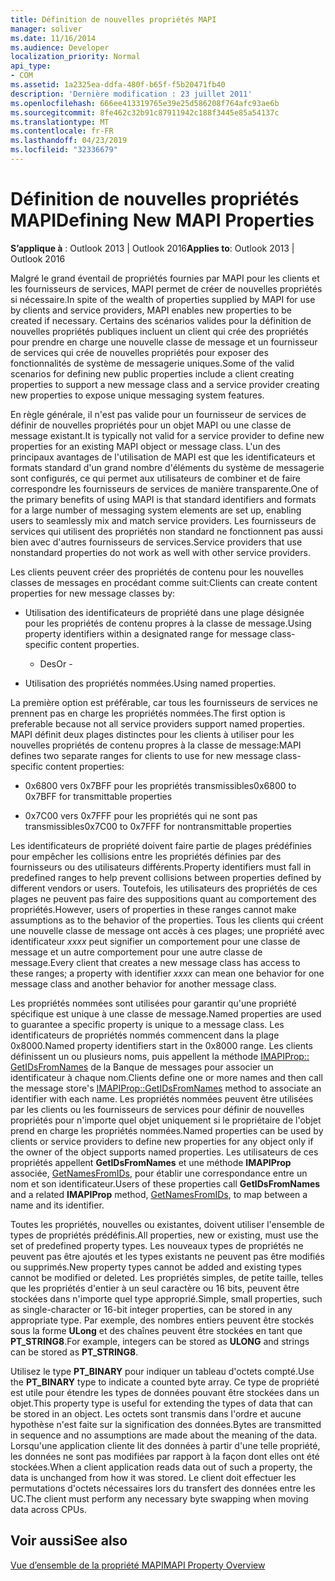 ```yaml
---
title: Définition de nouvelles propriétés MAPI
manager: soliver
ms.date: 11/16/2014
ms.audience: Developer
localization_priority: Normal
api_type:
- COM
ms.assetid: 1a2325ea-ddfa-480f-b65f-f5b20471fb40
description: 'Dernière modification : 23 juillet 2011'
ms.openlocfilehash: 666ee413319765e39e25d586208f764afc93ae6b
ms.sourcegitcommit: 8fe462c32b91c87911942c188f3445e85a54137c
ms.translationtype: MT
ms.contentlocale: fr-FR
ms.lasthandoff: 04/23/2019
ms.locfileid: "32336679"
---
```

# <a name="defining-new-mapi-properties"></a><span data-ttu-id="07f25-103">Définition de nouvelles propriétés MAPI</span><span class="sxs-lookup"><span data-stu-id="07f25-103">Defining New MAPI Properties</span></span>

  
  
<span data-ttu-id="07f25-104">**S’applique à** : Outlook 2013 | Outlook 2016</span><span class="sxs-lookup"><span data-stu-id="07f25-104">**Applies to**: Outlook 2013 | Outlook 2016</span></span> 
  
<span data-ttu-id="07f25-105">Malgré le grand éventail de propriétés fournies par MAPI pour les clients et les fournisseurs de services, MAPI permet de créer de nouvelles propriétés si nécessaire.</span><span class="sxs-lookup"><span data-stu-id="07f25-105">In spite of the wealth of properties supplied by MAPI for use by clients and service providers, MAPI enables new properties to be created if necessary.</span></span> <span data-ttu-id="07f25-106">Certains des scénarios valides pour la définition de nouvelles propriétés publiques incluent un client qui crée des propriétés pour prendre en charge une nouvelle classe de message et un fournisseur de services qui crée de nouvelles propriétés pour exposer des fonctionnalités de système de messagerie uniques.</span><span class="sxs-lookup"><span data-stu-id="07f25-106">Some of the valid scenarios for defining new public properties include a client creating properties to support a new message class and a service provider creating new properties to expose unique messaging system features.</span></span>
  
<span data-ttu-id="07f25-107">En règle générale, il n'est pas valide pour un fournisseur de services de définir de nouvelles propriétés pour un objet MAPI ou une classe de message existant.</span><span class="sxs-lookup"><span data-stu-id="07f25-107">It is typically not valid for a service provider to define new properties for an existing MAPI object or message class.</span></span> <span data-ttu-id="07f25-108">L'un des principaux avantages de l'utilisation de MAPI est que les identificateurs et formats standard d'un grand nombre d'éléments du système de messagerie sont configurés, ce qui permet aux utilisateurs de combiner et de faire correspondre les fournisseurs de services de manière transparente.</span><span class="sxs-lookup"><span data-stu-id="07f25-108">One of the primary benefits of using MAPI is that standard identifiers and formats for a large number of messaging system elements are set up, enabling users to seamlessly mix and match service providers.</span></span> <span data-ttu-id="07f25-109">Les fournisseurs de services qui utilisent des propriétés non standard ne fonctionnent pas aussi bien avec d'autres fournisseurs de services.</span><span class="sxs-lookup"><span data-stu-id="07f25-109">Service providers that use nonstandard properties do not work as well with other service providers.</span></span> 
  
<span data-ttu-id="07f25-110">Les clients peuvent créer des propriétés de contenu pour les nouvelles classes de messages en procédant comme suit:</span><span class="sxs-lookup"><span data-stu-id="07f25-110">Clients can create content properties for new message classes by:</span></span>
  
- <span data-ttu-id="07f25-111">Utilisation des identificateurs de propriété dans une plage désignée pour les propriétés de contenu propres à la classe de message.</span><span class="sxs-lookup"><span data-stu-id="07f25-111">Using property identifiers within a designated range for message class-specific content properties.</span></span>
    
    - <span data-ttu-id="07f25-112">Des</span><span class="sxs-lookup"><span data-stu-id="07f25-112">Or -</span></span>
    
- <span data-ttu-id="07f25-113">Utilisation des propriétés nommées.</span><span class="sxs-lookup"><span data-stu-id="07f25-113">Using named properties.</span></span> 
    
<span data-ttu-id="07f25-114">La première option est préférable, car tous les fournisseurs de services ne prennent pas en charge les propriétés nommées.</span><span class="sxs-lookup"><span data-stu-id="07f25-114">The first option is preferable because not all service providers support named properties.</span></span> <span data-ttu-id="07f25-115">MAPI définit deux plages distinctes pour les clients à utiliser pour les nouvelles propriétés de contenu propres à la classe de message:</span><span class="sxs-lookup"><span data-stu-id="07f25-115">MAPI defines two separate ranges for clients to use for new message class-specific content properties:</span></span>
  
- <span data-ttu-id="07f25-116">0x6800 vers 0x7BFF pour les propriétés transmissibles</span><span class="sxs-lookup"><span data-stu-id="07f25-116">0x6800 to 0x7BFF for transmittable properties</span></span>
    
- <span data-ttu-id="07f25-117">0x7C00 vers 0x7FFF pour les propriétés qui ne sont pas transmissibles</span><span class="sxs-lookup"><span data-stu-id="07f25-117">0x7C00 to 0x7FFF for nontransmittable properties</span></span>
    
<span data-ttu-id="07f25-118">Les identificateurs de propriété doivent faire partie de plages prédéfinies pour empêcher les collisions entre les propriétés définies par des fournisseurs ou des utilisateurs différents.</span><span class="sxs-lookup"><span data-stu-id="07f25-118">Property identifiers must fall in predefined ranges to help prevent collisions between properties defined by different vendors or users.</span></span> <span data-ttu-id="07f25-119">Toutefois, les utilisateurs des propriétés de ces plages ne peuvent pas faire des suppositions quant au comportement des propriétés.</span><span class="sxs-lookup"><span data-stu-id="07f25-119">However, users of properties in these ranges cannot make assumptions as to the behavior of the properties.</span></span> <span data-ttu-id="07f25-120">Tous les clients qui créent une nouvelle classe de message ont accès à ces plages; une propriété avec identificateur _xxxx_ peut signifier un comportement pour une classe de message et un autre comportement pour une autre classe de message.</span><span class="sxs-lookup"><span data-stu-id="07f25-120">Every client that creates a new message class has access to these ranges; a property with identifier  _xxxx_ can mean one behavior for one message class and another behavior for another message class.</span></span> 
  
<span data-ttu-id="07f25-121">Les propriétés nommées sont utilisées pour garantir qu'une propriété spécifique est unique à une classe de message.</span><span class="sxs-lookup"><span data-stu-id="07f25-121">Named properties are used to guarantee a specific property is unique to a message class.</span></span> <span data-ttu-id="07f25-122">Les identificateurs de propriétés nommés commencent dans la plage 0x8000.</span><span class="sxs-lookup"><span data-stu-id="07f25-122">Named property identifiers start in the 0x8000 range.</span></span> <span data-ttu-id="07f25-123">Les clients définissent un ou plusieurs noms, puis appellent la méthode [IMAPIProp:: GetIDsFromNames](imapiprop-getidsfromnames.md) de la Banque de messages pour associer un identificateur à chaque nom.</span><span class="sxs-lookup"><span data-stu-id="07f25-123">Clients define one or more names and then call the message store's [IMAPIProp::GetIDsFromNames](imapiprop-getidsfromnames.md) method to associate an identifier with each name.</span></span> <span data-ttu-id="07f25-124">Les propriétés nommées peuvent être utilisées par les clients ou les fournisseurs de services pour définir de nouvelles propriétés pour n'importe quel objet uniquement si le propriétaire de l'objet prend en charge les propriétés nommées.</span><span class="sxs-lookup"><span data-stu-id="07f25-124">Named properties can be used by clients or service providers to define new properties for any object only if the owner of the object supports named properties.</span></span> <span data-ttu-id="07f25-125">Les utilisateurs de ces propriétés appellent **GetIDsFromNames** et une méthode **IMAPIProp** associée, [GetNamesFromIDs](imapiprop-getnamesfromids.md), pour établir une correspondance entre un nom et son identificateur.</span><span class="sxs-lookup"><span data-stu-id="07f25-125">Users of these properties call **GetIDsFromNames** and a related **IMAPIProp** method, [GetNamesFromIDs](imapiprop-getnamesfromids.md), to map between a name and its identifier.</span></span>
  
<span data-ttu-id="07f25-126">Toutes les propriétés, nouvelles ou existantes, doivent utiliser l'ensemble de types de propriétés prédéfinis.</span><span class="sxs-lookup"><span data-stu-id="07f25-126">All properties, new or existing, must use the set of predefined property types.</span></span> <span data-ttu-id="07f25-127">Les nouveaux types de propriétés ne peuvent pas être ajoutés et les types existants ne peuvent pas être modifiés ou supprimés.</span><span class="sxs-lookup"><span data-stu-id="07f25-127">New property types cannot be added and existing types cannot be modified or deleted.</span></span> <span data-ttu-id="07f25-128">Les propriétés simples, de petite taille, telles que les propriétés d'entier à un seul caractère ou 16 bits, peuvent être stockées dans n'importe quel type approprié.</span><span class="sxs-lookup"><span data-stu-id="07f25-128">Simple, small properties, such as single-character or 16-bit integer properties, can be stored in any appropriate type.</span></span> <span data-ttu-id="07f25-129">Par exemple, des nombres entiers peuvent être stockés sous la forme **ULong** et des chaînes peuvent être stockées en tant que **PT_STRING8**.</span><span class="sxs-lookup"><span data-stu-id="07f25-129">For example, integers can be stored as **ULONG** and strings can be stored as **PT_STRING8**.</span></span> 
  
<span data-ttu-id="07f25-130">Utilisez le type **PT_BINARY** pour indiquer un tableau d'octets compté.</span><span class="sxs-lookup"><span data-stu-id="07f25-130">Use the **PT_BINARY** type to indicate a counted byte array.</span></span> <span data-ttu-id="07f25-131">Ce type de propriété est utile pour étendre les types de données pouvant être stockées dans un objet.</span><span class="sxs-lookup"><span data-stu-id="07f25-131">This property type is useful for extending the types of data that can be stored in an object.</span></span> <span data-ttu-id="07f25-132">Les octets sont transmis dans l'ordre et aucune hypothèse n'est faite sur la signification des données.</span><span class="sxs-lookup"><span data-stu-id="07f25-132">Bytes are transmitted in sequence and no assumptions are made about the meaning of the data.</span></span> <span data-ttu-id="07f25-133">Lorsqu'une application cliente lit des données à partir d'une telle propriété, les données ne sont pas modifiées par rapport à la façon dont elles ont été stockées.</span><span class="sxs-lookup"><span data-stu-id="07f25-133">When a client application reads data out of such a property, the data is unchanged from how it was stored.</span></span> <span data-ttu-id="07f25-134">Le client doit effectuer les permutations d'octets nécessaires lors du transfert des données entre les UC.</span><span class="sxs-lookup"><span data-stu-id="07f25-134">The client must perform any necessary byte swapping when moving data across CPUs.</span></span> 
  
## <a name="see-also"></a><span data-ttu-id="07f25-135">Voir aussi</span><span class="sxs-lookup"><span data-stu-id="07f25-135">See also</span></span>



[<span data-ttu-id="07f25-136">Vue d’ensemble de la propriété MAPI</span><span class="sxs-lookup"><span data-stu-id="07f25-136">MAPI Property Overview</span></span>](mapi-property-overview.md)

